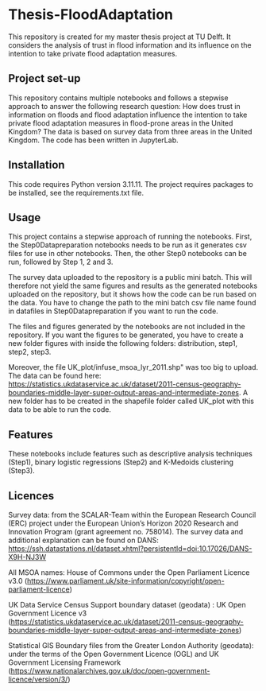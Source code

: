 # Thesis-FloodAdaptation
This repository is created for my master thesis project at TU Delft. It considers the analysis of trust in flood information and its influence on the intention to take private flood adaptation measures. 

## Project set-up
This repository contains multiple notebooks and follows a stepwise approach to answer the following research question: How does trust in information on floods and flood adaptation influence the intention to take private flood adaptation measures in flood-prone areas in the United Kingdom? The data is based on survey data from three areas in the United Kingdom. The code has been written in JupyterLab.

## Installation
This code requires Python version 3.11.11. The project requires packages to be installed, see the requirements.txt file. 

## Usage
This project contains a stepwise approach of running the notebooks. First, the Step0Datapreparation notebooks needs to be run as it generates csv files for use in other notebooks. Then, the other Step0 notebooks can be run, followed by Step 1, 2 and 3. 

The survey data uploaded to the repository is a public mini batch. This will therefore not yield the same figures and results as the generated notebooks uploaded on the repository, but it shows how the code can be run based on the data. You have to change the path to the mini batch csv file name found in datafiles in Step0Datapreparation if you want to run the code. 

The files and figures generated by the notebooks are not included in the repository. If you want the figures to be generated, you have to create a new folder figures with inside the following folders: distribution, step1, step2, step3.

Moreover, the file UK_plot/infuse_msoa_lyr_2011.shp" was too big to upload. The data can be found here: https://statistics.ukdataservice.ac.uk/dataset/2011-census-geography-boundaries-middle-layer-super-output-areas-and-intermediate-zones. A new folder has to be created in the shapefile folder called UK_plot with this data to be able to run the code. 

## Features
These notebooks include features such as descriptive analysis techniques (Step1), binary logistic regressions (Step2) and K-Medoids clustering (Step3). 

## Licences

Survey data: from the SCALAR-Team within the European Research Council (ERC) project under the European Union’s Horizon 2020 Research and Innovation Program (grant agreement no. 758014). The survey data and additional explanation can be found on DANS: https://ssh.datastations.nl/dataset.xhtml?persistentId=doi:10.17026/DANS-X9H-NJ3W

All MSOA names: House of Commons under the Open Parliament Licence v3.0 (https://www.parliament.uk/site-information/copyright/open-parliament-licence)

UK Data Service Census Support boundary dataset (geodata) : UK Open Government Licence v3 (https://statistics.ukdataservice.ac.uk/dataset/2011-census-geography-boundaries-middle-layer-super-output-areas-and-intermediate-zones)

Statistical GIS Boundary files from the Greater London Authority (geodata): under the terms of the Open Government Licence (OGL) and UK Government Licensing Framework (https://www.nationalarchives.gov.uk/doc/open-government-licence/version/3/)




